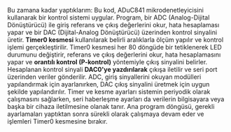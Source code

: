Bu zamana kadar yaptıklarım:
Bu kod, ADuC841 mikrodenetleyicisini kullanarak bir kontrol sistemi uygular. Program, bir ADC (Analog-Dijital Dönüştürücü) ile giriş referans ve çıkış değerlerini okur, hata hesaplaması yapar ve bir DAC (Dijital-Analog Dönüştürücü) üzerinden kontrol sinyalini üretir. **Timer0 kesmesi** kullanılarak belirli aralıklarla ölçüm yapılır ve kontrol işlemi gerçekleştirilir. Timer0 kesmesi her 80 döngüde bir tetiklenerek LED durumunu değiştirir, referans ve çıkış değerlerini okur, hata hesaplamasını yapar ve **orantılı kontrol (P-kontrol)** yöntemiyle çıkış sinyalini belirler. Hesaplanan kontrol sinyali **DAC0'ye yazdırılarak** çıkışa iletilir ve seri port üzerinden veriler gönderilir. ADC, giriş sinyallerini okuyan modülleri yapılandırmak için ayarlanırken, DAC çıkış sinyalini üretmek için uygun şekilde yapılandırılır. Timer ve kesme ayarları sistemin periyodik olarak çalışmasını sağlarken, seri haberleşme ayarları da verilerin bilgisayara veya başka bir cihaza iletilmesine olanak tanır. Ana program döngüsü, gerekli ayarlamaları yaptıktan sonra sürekli olarak çalışmaya devam eder ve işlemleri Timer0 kesmesine bırakır.
